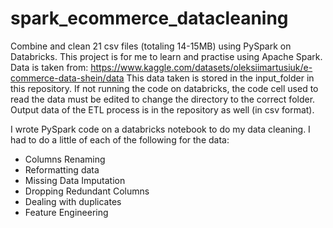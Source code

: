 # spark_ecommerce_datacleaning
Combine and clean 21 csv files (totaling 14-15MB) using PySpark on Databricks. This project is for me to learn and practise using Apache Spark. 
Data is taken from:
https://www.kaggle.com/datasets/oleksiimartusiuk/e-commerce-data-shein/data
This data taken is stored in the input_folder in this repository. If not running the code on databricks, the code cell used to read the data must be edited to change the directory to the correct folder.
Output data of the ETL process is in the repository as well (in csv format).

I wrote PySpark code on a databricks notebook to do my data cleaning. I had to do a little of each of the following for the data:
* Columns Renaming
* Reformatting data
* Missing Data Imputation
* Dropping Redundant Columns
* Dealing with duplicates
* Feature Engineering
